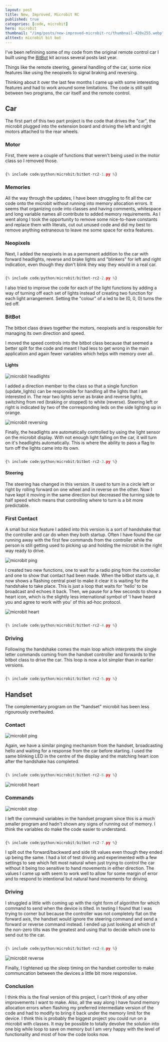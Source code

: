```yaml
---
layout: post
title: New, Improved, Microbit RC
published: true
categories: [code, microbit]
hero: microbit
thumbnail: "/img/posts/new-improved-microbit-rc/thumbnail-420x255.webp"
alttext: microbit bit bot
---
```


I've been refinining some of my code from the original remote control car I built using the <a href="http://4tronix.co.uk/blog/?p=1490">BitBot</a> kit 
across several posts last year.

Things like the remote steering, general handling of the car, some nice features like using the neopixels to signal braking and reversing.

Thinking about it over the last few months I came up with some interesting features and had to work around some limitations. The code is still split between 
two programs, the car itself and the remote control. 
 
## Car

The first part of this two part project is the code that drives the "car", the microbit plugged into the extension board and driving the left and right 
motors attached to the rear wheels. 


### Motor

First, there were a couple of functions that weren't being used in the motor class so I removed those. 

```python

{% include code/python/microbit/bitbot-rc2-1.py %}

```

### Memories

All the way through the updates, I have been struggling to fit all the car code onto the microbit without running into memory allocation 
errors. It seems that organizing code into classes and having comments, whitespace and long variable names all contribute to added memory requirements. As I 
went along I took the opportunity to remove some nice-to-have constants and replace them with literals, cut out unused code and did my best to 
remove anything extraneous to leave me some space for extra features. 


### Neopixels

Next, I added the neopixels in as a permanent addition to the car with forward headlights, reverse and brake lights and "blinkers" for left and right 
indication, even though they don't blink they way they would in a real car.

```python

{% include code/python/microbit/bitbot-rc2-2.py %}

```
I also tried to improve the code for each of the light functions by adding a way of turning off each set of lights instead of creating two function for each 
light arrangement. Setting the "colour" of a led to be (0, 0, 0) turns the led off.


### BitBot

The bitbot class draws together the motors, neopixels and is responsible for managing its own direction and speed. 

I moved the speed controls into the bitbot class because that seemed a better split for the code and meant I had less to get wrong in the main application and again fewer variables which helps with memory over all. 


#### Lights 

![microbit headlights](/img/posts/new-improved-microbit-rc/headlights.webp)


I added a direction member to the class so that a single function (update_lights) can be responsible for handling all the lights that I am interested in. The rear two lights serve as brake and reverse lights, switching from red (braking or stopped) to white (reverse). Steering left or right is indicated by two of the 
corresponding leds on the side lighting up in orange.

![microbit reversing](/img/posts/new-improved-microbit-rc/rc-reverse.webp)

Finally, the headlights are automatically controlled by using the light sensor on the microbit display. With not enough light falling on the car, it will turn 
on it's headlights automatically. This is where the ability to pass a flag to turn off the lights came into its own. 

```python

{% include code/python/microbit/bitbot-rc2-3.py %}

```


#### Steering 

The steering has changed in this version. It used to turn in a circle left or right by rolling forward on one wheel and in reverse on the other. Now I have kept it moving in the same direction but decreased the turning side to half speed which means that controlling where to turn is a bit more predictable. 

### First Contact

A small but nice feature I added into this version is a sort of handshake that the controller and car do when they both startup. Often I have found the car 
running away with the first few commands from the controller while the person is still getting used to picking up and holding the microbit in the right way 
ready to drive.

![microbit ping](/img/posts/new-improved-microbit-rc/rc-ping.webp)


I created two new functions, one to wait for a radio ping from the controller and one to show that contact had been made. When the bitbot starts up, it now 
shows a flashing central pixel to make it clear it is waiting for the handshake to take place. This is just a loop that waits for 'hello' to be broadcast 
and echoes it back. Then, we pause for a few seconds to show a heart icon, which is the slightly less international symbol of 'I have heard you and agree to work 
with you' of this ad-hoc protocol. 

![microbit heart](/img/posts/new-improved-microbit-rc/rc-heart.webp)


```python

{% include code/python/microbit/bitbot-rc2-4.py %}

```

### Driving

Following the handshake comes the main loop which interprets the single letter commands coming from the handset controller and forwards to the bitbot class to 
drive the car. This loop is now a lot simpler than in earlier versions.

```python

{% include code/python/microbit/bitbot-rc2-5.py %}

```


## Handset

The complementary program on the "handset" microbit has been less rigourously overhauled. 


### Contact

![microbit ping](/img/posts/new-improved-microbit-rc/handset-ping.webp)

Again, we have a similar pinging mechanism from the handset, broadcasting hello and waiting for a response from the car before starting. I used the same blinking 
LED in the centre of the display and the matching heart icon after the handshake has completed. 

```python

{% include code/python/microbit/bitbot-rc2-6.py %}

```

![microbit heart](/img/posts/new-improved-microbit-rc/handset-heart.webp)


### Commands

![microbit stop](/img/posts/new-improved-microbit-rc/handset-stop.webp)

I left the command variables in the handset program since this is a much smaller program and hadn't shown any signs of running out of memory. I think the variables do make the code easier to understand. 

```python

{% include code/python/microbit/bitbot-rc2-7.py %}

```

I split out the forward/backward and side tilt values even though they ended up being the same. I had a lot of test driving and experimented with a few settings 
to see which felt most natural when just trying to control the car without it being too sensitive to hand movements in either direction. The values I came up 
with seem to work well to allow for some margin of error and to respond to intentional but natural hand movements for driving.


### Driving

I struggled a little with coming up with the right form of algorithm for which command to send when the device is tilted. In testing I found that I was trying to corner but because the controller was not completely flat on the forward axis, the handset would ignore the steering command and send a forward or reverse command instead. I ended up just looking at which of the non-zero tilts was the greatest and using that to decide which one to send out to the car.


```python

{% include code/python/microbit/bitbot-rc2-8.py %}

```

![microbit reverse](/img/posts/new-improved-microbit-rc/handset-reverse.webp)

Finally, I tightened up the sleep timing on the handset controller to make communcation between the devices a little bit more responsive.


### Conclusion

I think this is the final version of this project, I can't think of any other improvements I want to make. Also, all the way along I have found memory allocation 
errors when flashing my preferred intermediate version of the code and had to modify to bring it back under the memory limit for the device. I think this is probably the biggest project you could run on a microbit with classes. It may be possible to totally devolve the solution into one big while loop to save on memory but I am very happy with the level of functionality and most of how the code looks now. 
